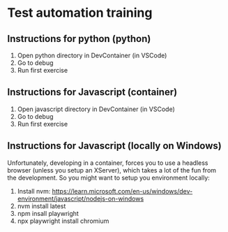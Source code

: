 # Test automation training

## Instructions for python (python)

1. Open python directory in DevContainer (in VSCode)
2. Go to debug
3. Run first exercise

## Instructions for Javascript (container)

1. Open javascript directory in DevContainer (in VSCode)
2. Go to debug
3. Run first exercise


## Instructions for Javascript (locally on Windows)
Unfortunately, developing in a container, forces you to use a headless browser (unless you setup an XServer), which takes a lot of the fun from the development. So you might want to setup you environment locally:

1. Install nvm: https://learn.microsoft.com/en-us/windows/dev-environment/javascript/nodejs-on-windows
2. nvm install latest
3. npm insall playwright
4. npx playwright install chromium